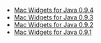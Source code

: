   * [Mac Widgets for Java 0.9.4](http://exploding-pixels.com/google_code/javadoc_0.9.4/)
  * [Mac Widgets for Java 0.9.3](http://exploding-pixels.com/google_code/javadoc_0.9.3/)
  * [Mac Widgets for Java 0.9.2](http://exploding-pixels.com/google_code/javadoc_0.9.2/)
  * [Mac Widgets for Java 0.9.1](http://exploding-pixels.com/google_code/javadoc_0.9.1/)